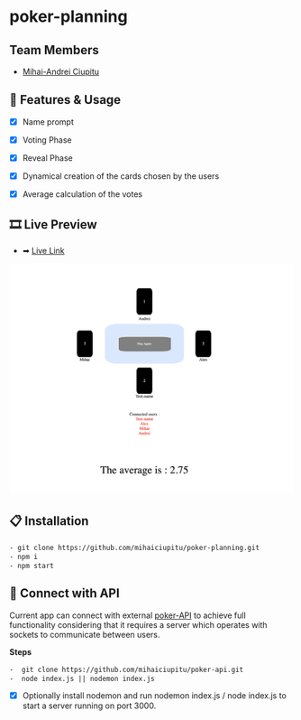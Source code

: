 # poker-planning

## Team Members 

- [Mihai-Andrei Ciupitu](https://github.com/mihaiciupitu)




## 💠 Features & Usage

- [x] Name prompt
- [x] Voting Phase
- [x] Reveal Phase
- [x] Dynamical creation of the cards chosen by the users
- [x] Average calculation of the votes


## 🎞 Live Preview

- ➡ [Live Link](https://mihaiciupitu.github.io/poker-planning/)

![Preview](/images/preview.png)

## 📋 Installation 
```
- git clone https://github.com/mihaiciupitu/poker-planning.git
- npm i 
- npm start
```


## 🧩 Connect with API

Current app can connect with external [poker-API](https://github.com/mihaiciupitu/poker-api) to achieve full functionality considering that it requires a server which operates with sockets to communicate between users. 

**Steps**
```
-  git clone https://github.com/mihaiciupitu/poker-api.git
-  node index.js || nodemon index.js
 ```

- [x] Optionally install nodemon and run nodemon index.js / node index.js to start a server running on port 3000.  
